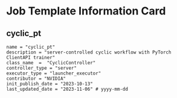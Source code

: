 # Job Template Information Card

## cyclic_pt
    name = "cyclic_pt"
    description = "server-controlled cyclic workflow with PyTorch ClientAPI trainer" 
    class_name  =  "CyclicController"
    controller_type = "server"
    executor_type = "launcher_executor"
    contributor = "NVIDIA"
    init_publish_date = "2023-10-13"
    last_updated_date = "2023-11-06" # yyyy-mm-dd
